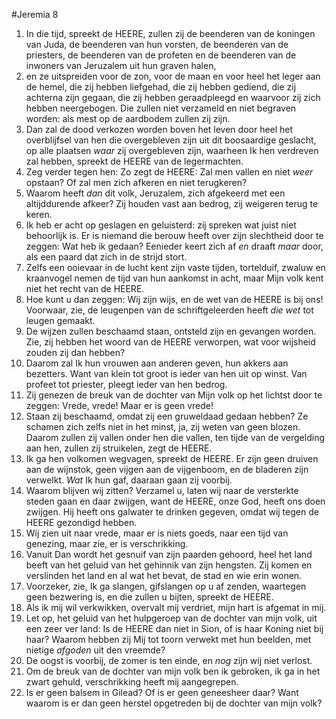 #Jeremia 8
1. In die tijd, spreekt de HEERE, zullen zij de beenderen van de koningen van Juda, de beenderen van hun vorsten, de beenderen van de priesters, de beenderen van de profeten en de beenderen van de inwoners van Jeruzalem uit hun graven halen,
2. en ze uitspreiden voor de zon, voor de maan en voor heel het leger aan de hemel, die zij hebben liefgehad, die zij hebben gediend, die zij achterna zijn gegaan, die zij hebben geraadpleegd en waarvoor zij zich hebben neergebogen. Die zullen niet verzameld en niet begraven worden: als mest op de aardbodem zullen zij zijn.
3. Dan zal de dood verkozen worden boven het leven door heel het overblijfsel van hen die overgebleven zijn uit dit boosaardige geslacht, op alle plaatsen *waar* zij overgebleven zijn, waarheen Ik hen verdreven zal hebben, spreekt de HEERE van de legermachten.
4. Zeg verder tegen hen: Zo zegt de HEERE: Zal men vallen en niet *weer* opstaan? Of zal men zich afkeren en niet terugkeren? 
5. Waarom heeft *dan* dit volk, Jeruzalem, zich afgekeerd met een altijddurende afkeer? Zij houden vast aan bedrog, zij weigeren terug te keren. 
6. Ik heb er acht op geslagen en geluisterd: zij spreken wat juist niet behoorlijk is. Er is niemand die berouw heeft over zijn slechtheid door te zeggen: Wat heb ik gedaan? Eenieder keert zich af *en* draaft *maar* door, als een paard dat zich in de strijd stort. 
7. Zelfs een ooievaar in de lucht kent zijn vaste tijden, tortelduif, zwaluw en kraanvogel nemen de tijd van hun aankomst in acht, maar Mijn volk kent niet het recht van de HEERE. 
8. Hoe kunt u dan zeggen: Wij zijn wijs, en de wet van de HEERE is bij ons! Voorwaar, zie, de leugenpen van de schriftgeleerden heeft *die wet* tot leugen gemaakt. 
9. De wijzen zullen beschaamd staan, ontsteld zijn en gevangen worden. Zie, zij hebben het woord van de HEERE verworpen, wat voor wijsheid zouden zij dan hebben? 
10. Daarom zal Ik hun vrouwen aan anderen geven, hun akkers aan bezetters. Want van klein tot groot is ieder van hen uit op winst. Van profeet tot priester, pleegt ieder van hen bedrog. 
11. Zij genezen de breuk van de dochter van Mijn volk op het lichtst door te zeggen: Vrede, vrede! Maar er is geen vrede! 
12. Staan zij beschaamd, omdat zij een gruweldaad gedaan hebben? Ze schamen zich zelfs niet in het minst, ja, zij weten van geen blozen. Daarom zullen zij vallen onder hen die vallen, ten tijde van de vergelding aan hen, zullen zij struikelen, zegt de HEERE. 
13. Ik ga hen volkomen wegvagen, spreekt de HEERE. Er zijn geen druiven aan de wijnstok, geen vijgen aan de vijgenboom, en de bladeren zijn verwelkt. *Wat* Ik hun gaf, daaraan gaan zij voorbij. 
14. Waarom blijven wij zitten? Verzamel u, laten wij naar de versterkte steden gaan en daar zwijgen, want de HEERE, onze God, heeft ons doen zwijgen. Hij heeft ons galwater te drinken gegeven, omdat wij tegen de HEERE gezondigd hebben. 
15. Wij zien uit naar vrede, maar er is niets goeds, naar een tijd van genezing, maar zie, er is verschrikking. 
16. Vanuit Dan wordt het gesnuif van zijn paarden gehoord, heel het land beeft van het geluid van het gehinnik van zijn hengsten. Zij komen en verslinden het land en al wat het bevat, de stad en wie erin wonen. 
17. Voorzeker, zie, Ik ga slangen, gifslangen op u af zenden, waartegen geen bezwering is, en die zullen u bijten, spreekt de HEERE.
18. Als ik mij wil verkwikken, overvalt mij verdriet, mijn hart is afgemat in mij. 
19. Let op, het geluid van het hulpgeroep van de dochter van mijn volk, uit een zeer ver land: Is de HEERE dan niet in Sion, of is haar Koning niet bij haar? Waarom hebben zij Mij tot toorn verwekt met hun beelden, met nietige *afgoden* uit den vreemde? 
20. De oogst is voorbij, de zomer is ten einde, en *nog* zijn wij niet verlost. 
21. Om de breuk van de dochter van mijn volk ben ik gebroken, ik ga in het zwart gehuld, verschrikking heeft mij aangegrepen. 
22. Is er geen balsem in Gilead? Of is er geen geneesheer daar? Want waarom is er dan geen herstel opgetreden bij de dochter van mijn volk?
